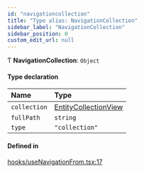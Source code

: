 ```yaml
---
id: "navigationcollection"
title: "Type alias: NavigationCollection"
sidebar_label: "NavigationCollection"
sidebar_position: 0
custom_edit_url: null
---
```


Ƭ **NavigationCollection**: `Object`

#### Type declaration

| Name | Type |
| :------ | :------ |
| `collection` | [EntityCollectionView](../interfaces/entitycollectionview.md) |
| `fullPath` | `string` |
| `type` | ``"collection"`` |

#### Defined in

[hooks/useNavigationFrom.tsx:17](https://github.com/Camberi/firecms/blob/42dd384/src/hooks/useNavigationFrom.tsx#L17)
